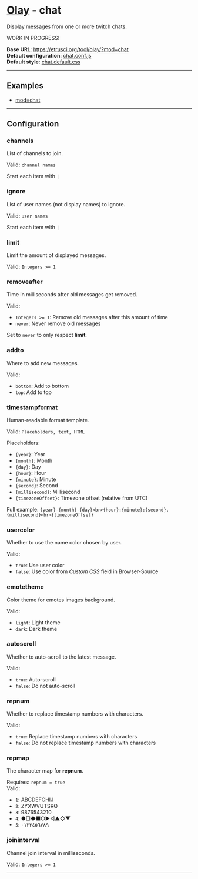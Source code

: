 # [Olay](../../../README.md) - chat

Display messages from one or more twitch chats.

WORK IN PROGRESS!

**Base URL**: <https://etrusci.org/tool/olay/?mod=chat>  
**Default configuration**: [chat.conf.js](./chat.conf.js)  
**Default style**: [chat.default.css](./chat.default.css)

---

## Examples

- [mod=chat](https://etrusci.org/tool/olay/?mod=chat)

---

## Configuration

### channels

List of channels to join.

Valid: `channel names`

Start each item with `|`

### ignore

List of user names (not display names) to ignore.

Valid: `user names`

Start each item with `|`

### limit

Limit the amount of displayed messages.

Valid: `Integers >= 1`

### removeafter

Time in milliseconds after old messages get removed.

Valid:

- `Integers >= 1`: Remove old messages after this amount of time
- `never`: Never remove old messages

Set to `never` to only respect **limit**.

### addto

Where to add new messages.

Valid:

- `bottom`: Add to bottom
- `top`: Add to top

### timestampformat

Human-readable format template.

Valid: `Placeholders, text, HTML`

Placeholders:

- `{year}`: Year
- `{month}`: Month
- `{day}`: Day
- `{hour}`: Hour
- `{minute}`: Minute
- `{second}`: Second
- `{millisecond}`: Millisecond
- `{timezoneOffset}`: Timezone offset (relative from UTC)

Full example: `{year}-{month}-{day}<br>{hour}:{minute}:{second}.{millisecond}<br>{timezoneOffset}`

### usercolor

Whether to use the name color chosen by user.

Valid:

- `true`: Use user color
- `false`: Use color from *Custom CSS* field in Browser-Source

### emotetheme

Color theme for emotes images background.

Valid:

- `light`: Light theme
- `dark`: Dark theme

### autoscroll

Whether to auto-scroll to the latest message.

Valid:

- `true`: Auto-scroll
- `false`: Do not auto-scroll

### repnum

Whether to replace timestamp numbers with characters.

Valid:

- `true`: Replace timestamp numbers with characters
- `false`: Do not replace timestamp numbers with characters

### repmap

The character map for **repnum**.

Requires: `repnum = true`  
Valid:

- `1`: ABCDEFGHIJ
- `2`: ZYXWVUTSRQ
- `3`: 9876543210
- `4`: ●□◆■○▶◁▲◇▼
- `5`: ٠١٢٣٤٥٦٧٨٩

### joininterval

Channel join interval in milliseconds.

Valid: `Integers >= 1`

---
